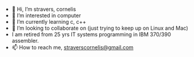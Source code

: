 - 👋 Hi, I’m stravers, cornelis
- 👀 I’m interested in computer
- 🌱 I’m currently learning c, c++
- 💞️ I’m looking to collaborate on (just trying to keep up on Linux and Mac)
- I am retired from 25 yrs IT systems programming in IBM 370/390 assembler.
- 📫 How to reach me, straverscornelis@gmail.com

<!---
straverscornelis/straverscornelis is a ✨ special ✨ repository because its `README.md` (this file) appears on your GitHub profile.
You can click the Preview link to take a look at your changes.
--->
